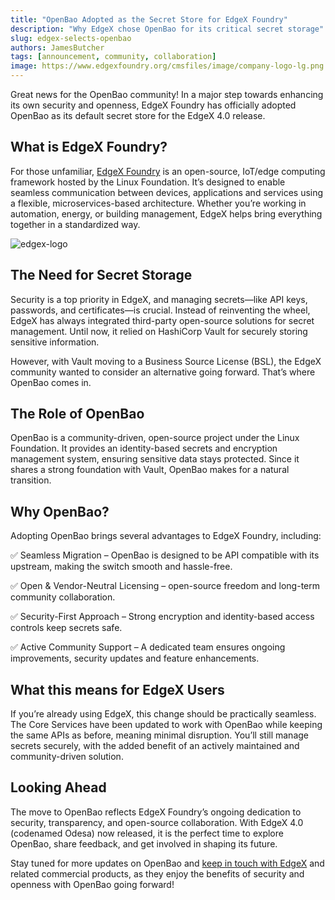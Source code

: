 ```yaml
---
title: "OpenBao Adopted as the Secret Store for EdgeX Foundry"
description: "Why EdgeX chose OpenBao for its critical secret storage"
slug: edgex-selects-openbao
authors: JamesButcher
tags: [announcement, community, collaboration]
image: https://www.edgexfoundry.org/cmsfiles/image/company-logo-lg.png
---
```


Great news for the OpenBao community! In a major step towards enhancing its own security and openness, EdgeX Foundry has officially adopted OpenBao as its default secret store for the EdgeX 4.0 release.

## What is EdgeX Foundry?
For those unfamiliar, [EdgeX Foundry](https://www.edgexfoundry.org/) is an open-source, IoT/edge computing framework hosted by the Linux Foundation. It’s designed to enable seamless communication between devices, applications and services using a flexible, microservices-based architecture. Whether you’re working in automation, energy, or building management, EdgeX helps bring everything together in a standardized way.

![edgex-logo](https://www.edgexfoundry.org/cmsfiles/image/company-logo-lg.png)

<!-- truncate -->

## The Need for Secret Storage
Security is a top priority in EdgeX, and managing secrets—like API keys, passwords, and certificates—is crucial. Instead of reinventing the wheel, EdgeX has always integrated third-party open-source solutions for secret management. Until now, it relied on HashiCorp Vault for securely storing sensitive information.

However, with Vault moving to a Business Source License (BSL), the EdgeX community wanted to consider an alternative going forward. That’s where OpenBao comes in.

## The Role of OpenBao
OpenBao is a community-driven, open-source project under the Linux Foundation. It provides an identity-based secrets and encryption management system, ensuring sensitive data stays protected. Since it shares a strong foundation with Vault, OpenBao makes for a natural transition.

## Why OpenBao?
Adopting OpenBao brings several advantages to EdgeX Foundry, including:

✅ Seamless Migration – OpenBao is designed to be API compatible with its upstream, making the switch smooth and hassle-free.

✅ Open & Vendor-Neutral Licensing – open-source freedom and long-term community collaboration.

✅ Security-First Approach – Strong encryption and identity-based access controls keep secrets safe.

✅ Active Community Support – A dedicated team ensures ongoing improvements, security updates and feature enhancements.

## What this means for EdgeX Users
If you’re already using EdgeX, this change should be practically seamless. The Core Services have been updated to work with OpenBao while keeping the same APIs as before, meaning minimal disruption. You’ll still manage secrets securely, with the added benefit of an actively maintained and community-driven solution.

## Looking Ahead
The move to OpenBao reflects EdgeX Foundry’s ongoing dedication to security, transparency, and open-source collaboration. With EdgeX 4.0 (codenamed Odesa) now released, it is the perfect time to explore OpenBao, share feedback, and get involved in shaping its future.

Stay tuned for more updates on OpenBao and [keep in touch with EdgeX](https://github.com/orgs/edgexfoundry/discussions) and related commercial products, as they enjoy the benefits of security and openness with OpenBao going forward!
